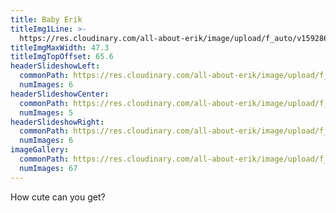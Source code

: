 ```yaml
---
title: Baby Erik
titleImg1Line: >-
  https://res.cloudinary.com/all-about-erik/image/upload/f_auto/v1592865636/Archives/08.%20Baby%20Erik/baby_erik.png
titleImgMaxWidth: 47.3
titleImgTopOffset: 65.6
headerSlideshowLeft:
  commonPath: https://res.cloudinary.com/all-about-erik/image/upload/f_auto/v1592865654/Archives/08.%20Baby%20Erik/header-slideshows/1.%20left/baby-erik_slideshow-left_
  numImages: 6
headerSlideshowCenter:
  commonPath: https://res.cloudinary.com/all-about-erik/image/upload/f_auto/v1606871780/Archives/08.%20Baby%20Erik/header-slideshows/2.%20center/baby-erik_slideshow-center_
  numImages: 5
headerSlideshowRight:
  commonPath: https://res.cloudinary.com/all-about-erik/image/upload/f_auto/v1592865656/Archives/08.%20Baby%20Erik/header-slideshows/3.%20right/baby-erik_slideshow-right_
  numImages: 6
imageGallery:
  commonPath: https://res.cloudinary.com/all-about-erik/image/upload/f_auto/v1595540329/Archives/08.%20Baby%20Erik/gallery/baby-erik_gallery-img_
  numImages: 67
---
```

How cute can you get?